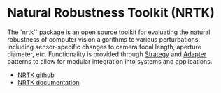 # Natural Robustness Toolkit (NRTK)

The `nrtk`` package is an open source toolkit for evaluating the natural robustness of computer vision algorithms to various perturbations, including sensor-specific changes to camera focal length, aperture diameter, etc. Functionality is provided through [Strategy](https://en.wikipedia.org/wiki/Strategy_pattern) and [Adapter](https://en.wikipedia.org/wiki/Adapter_pattern) patterns to allow for modular integration into systems and applications.

- [NRTK github](https://github.com/Kitware/nrtk)
- [NRTK documentation](https://nrtk.readthedocs.io/)
